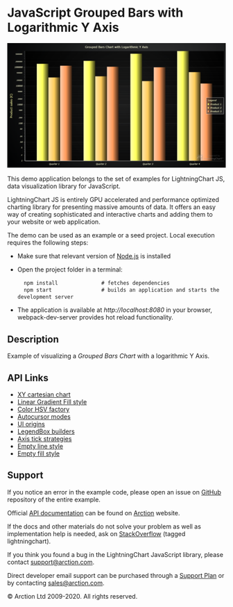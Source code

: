 # JavaScript Grouped Bars with Logarithmic Y Axis

![JavaScript Grouped Bars with Logarithmic Y Axis](logBars.png)

This demo application belongs to the set of examples for LightningChart JS, data visualization library for JavaScript.

LightningChart JS is entirely GPU accelerated and performance optimized charting library for presenting massive amounts of data. It offers an easy way of creating sophisticated and interactive charts and adding them to your website or web application.

The demo can be used as an example or a seed project. Local execution requires the following steps:

- Make sure that relevant version of [Node.js](https://nodejs.org/en/download/) is installed
- Open the project folder in a terminal:

        npm install              # fetches dependencies
        npm start                # builds an application and starts the development server

- The application is available at *http://localhost:8080* in your browser, webpack-dev-server provides hot reload functionality.


## Description

Example of visualizing a *Grouped Bars Chart* with a logarithmic Y Axis.

## API Links

* [XY cartesian chart]
* [Linear Gradient Fill style]
* [Color HSV factory]
* [Autocursor modes]
* [UI origins]
* [LegendBox builders]
* [Axis tick strategies]
* [Empty line style]
* [Empty fill style]


## Support

If you notice an error in the example code, please open an issue on [GitHub][0] repository of the entire example.

Official [API documentation][1] can be found on [Arction][2] website.

If the docs and other materials do not solve your problem as well as implementation help is needed, ask on [StackOverflow][3] (tagged lightningchart).

If you think you found a bug in the LightningChart JavaScript library, please contact support@arction.com.

Direct developer email support can be purchased through a [Support Plan][4] or by contacting sales@arction.com.

[0]: https://github.com/Arction/
[1]: https://www.arction.com/lightningchart-js-api-documentation/
[2]: https://www.arction.com
[3]: https://stackoverflow.com/questions/tagged/lightningchart
[4]: https://www.arction.com/support-services/

© Arction Ltd 2009-2020. All rights reserved.


[XY cartesian chart]: https://www.arction.com/lightningchart-js-api-documentation/v3.3.0/classes/chartxy.html
[Linear Gradient Fill style]: https://www.arction.com/lightningchart-js-api-documentation/v3.3.0/classes/lineargradientfill.html
[Color HSV factory]: https://www.arction.com/lightningchart-js-api-documentation/v3.3.0/globals.html#colorhsv
[Autocursor modes]: https://www.arction.com/lightningchart-js-api-documentation/v3.3.0/enums/autocursormodes.html
[UI origins]: https://www.arction.com/lightningchart-js-api-documentation/v3.3.0/globals.html#uiorigins
[LegendBox builders]: https://www.arction.com/lightningchart-js-api-documentation/v3.3.0/globals.html#legendboxbuilders
[Axis tick strategies]: https://www.arction.com/lightningchart-js-api-documentation/v3.3.0/globals.html#axistickstrategies
[Empty line style]: https://www.arction.com/lightningchart-js-api-documentation/v3.3.0/globals.html#emptyline
[Empty fill style]: https://www.arction.com/lightningchart-js-api-documentation/v3.3.0/globals.html#emptyfill

